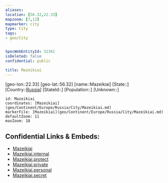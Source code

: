 ```yaml
---
aliases: 
location: [56.32,22.33]
mapzoom: [7,12] 
mapmarker: city 
type: City
tags:
- geo/City


SpocWebEntityId: 32361
isDeleted: false
confidential: public

title: Mazeikiai
---
```

[geo-lon::22.33]
[geo-lat::56.32]
[name::Mazeikiai]
[State::]
[Country::[Russia](geo/Continent/Europe/Russia.md)]
[StateId::]
[Population::]
[Unknown::]


```leaflet
id: Mazeikiai
coordinates: [Mazeikiai](geo/Continent/Europe/Russia/City/Mazeikiai.md)
markerFile: [Mazeikiai](geo/Continent/Europe/Russia/City/Mazeikiai.md)
defaultZoom: 11 
maxZoom: 18
```


## Confidential Links & Embeds: 
- [Mazeikiai](../../../../../../_public/geo/Continent/Europe/Russia/City/Mazeikiai.md) 
- [Mazeikiai.internal](../../../../../../_internal/geo/Continent/Europe/Russia/City/Mazeikiai.internal.md) 
- [Mazeikiai.protect](../../../../../../_protect/geo/Continent/Europe/Russia/City/Mazeikiai.protect.md) 
- [Mazeikiai.private](../../../../../../_private/geo/Continent/Europe/Russia/City/Mazeikiai.private.md) 
- [Mazeikiai.personal](../../../../../../_personal/geo/Continent/Europe/Russia/City/Mazeikiai.personal.md) 
- [Mazeikiai.secret](../../../../../../_secret/geo/Continent/Europe/Russia/City/Mazeikiai.secret.md) 
